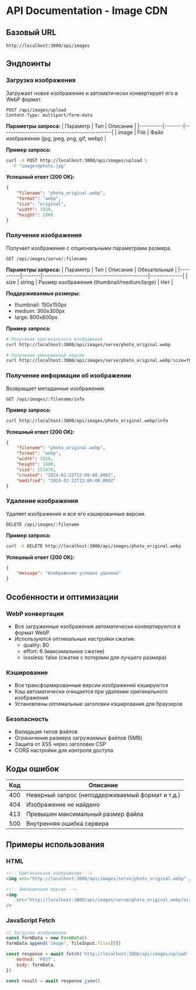 # API Documentation - Image CDN

## Базовый URL

```
http://localhost:3000/api/images
```

## Эндпоинты

### Загрузка изображения

Загружает новое изображение и автоматически конвертирует его в WebP формат.

```http
POST /api/images/upload
Content-Type: multipart/form-data
```

**Параметры запроса:**
| Параметр | Тип | Описание |
|----------|--------|-----------------------------------------------|
| image | File | Файл изображения (jpg, jpeg, png, gif, webp) |

**Пример запроса:**

```bash
curl -X POST http://localhost:3000/api/images/upload \
  -F "image=@photo.jpg"
```

**Успешный ответ (200 OK):**

```json
{
    "filename": "photo_original.webp",
    "format": "webp",
    "size": "original",
    "width": 1920,
    "height": 1080
}
```

### Получение изображения

Получает изображение с опциональными параметрами размера.

```http
GET /api/images/serve/:filename
```

**Параметры запроса:**
| Параметр | Тип | Описание | Обязательный |
|----------|--------|---------------------------------------------|--------------|
| size | string | Размер изображения (thumbnail/medium/large) | Нет |

**Поддерживаемые размеры:**

- thumbnail: 150x150px
- medium: 300x300px
- large: 800x800px

**Пример запроса:**

```bash
# Получение оригинального изображения
curl http://localhost:3000/api/images/serve/photo_original.webp

# Получение уменьшенной версии
curl http://localhost:3000/api/images/serve/photo_original.webp?size=thumbnail
```

### Получение информации об изображении

Возвращает метаданные изображения.

```http
GET /api/images/:filename/info
```

**Пример запроса:**

```bash
curl http://localhost:3000/api/images/photo_original.webp/info
```

**Успешный ответ (200 OK):**

```json
{
    "filename": "photo_original.webp",
    "format": "webp",
    "width": 1920,
    "height": 1080,
    "size": 153478,
    "created": "2024-02-22T12:00:00.000Z",
    "modified": "2024-02-22T12:00:00.000Z"
}
```

### Удаление изображения

Удаляет изображение и все его кэшированные версии.

```http
DELETE /api/images/:filename
```

**Пример запроса:**

```bash
curl -X DELETE http://localhost:3000/api/images/photo_original.webp
```

**Успешный ответ (200 OK):**

```json
{
    "message": "Изображение успешно удалено"
}
```

## Особенности и оптимизации

### WebP конвертация

- Все загруженные изображения автоматически конвертируются в формат WebP
- Используются оптимальные настройки сжатия:
    - quality: 80
    - effort: 6 (максимальное сжатие)
    - lossless: false (сжатие с потерями для лучшего размера)

### Кэширование

- Все трансформированные версии изображений кэшируются
- Кэш автоматически очищается при удалении оригинального изображения
- Установлены оптимальные заголовки кэширования для браузеров

### Безопасность

- Валидация типов файлов
- Ограничение размера загружаемых файлов (5MB)
- Защита от XSS через заголовки CSP
- CORS настройки для контроля доступа

## Коды ошибок

| Код | Описание                                         |
| --- | ------------------------------------------------ |
| 400 | Неверный запрос (неподдерживаемый формат и т.д.) |
| 404 | Изображение не найдено                           |
| 413 | Превышен максимальный размер файла               |
| 500 | Внутренняя ошибка сервера                        |

## Примеры использования

### HTML

```html
<!-- Оригинальное изображение -->
<img src="http://localhost:3000/api/images/serve/photo_original.webp" />

<!-- Уменьшенная версия -->
<img
    src="http://localhost:3000/api/images/serve/photo_original.webp?size=thumbnail"
/>
```

### JavaScript Fetch

```javascript
// Загрузка изображения
const formData = new FormData()
formData.append('image', fileInput.files[0])

const response = await fetch('http://localhost:3000/api/images/upload', {
    method: 'POST',
    body: formData,
})

const result = await response.json()
```
